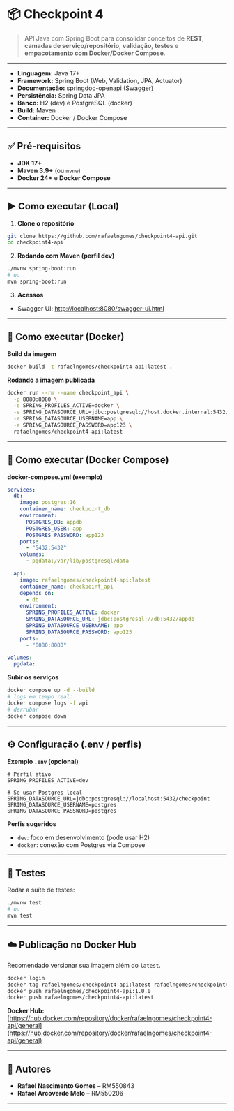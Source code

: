 # 📦 Checkpoint 4 

> API Java com Spring Boot para consolidar conceitos de **REST**, **camadas de serviço/repositório**, **validação**, **testes** e **empacotamento com Docker/Docker Compose**.


---

* **Linguagem:** Java 17+
* **Framework:** Spring Boot (Web, Validation, JPA, Actuator)
* **Documentação:** springdoc-openapi (Swagger)
* **Persistência:** Spring Data JPA
* **Banco:** H2 (dev) e PostgreSQL (docker)
* **Build:** Maven
* **Container:** Docker / Docker Compose

---

## ✅ Pré-requisitos

* **JDK 17+**
* **Maven 3.9+** (ou `mvnw`)
* **Docker 24+** e **Docker Compose**

---

## ▶️ Como executar (Local)

1. **Clone o repositório**

```bash
git clone https://github.com/rafaelngomes/checkpoint4-api.git
cd checkpoint4-api
```

2. **Rodando com Maven (perfil dev)**

```bash
./mvnw spring-boot:run
# ou
mvn spring-boot:run
```

3. **Acessos**

* Swagger UI: [http://localhost:8080/swagger-ui.html](http://localhost:8080/swagger-ui.html)


---

## 🐳 Como executar (Docker)

**Build da imagem**

```bash
docker build -t rafaelngomes/checkpoint4-api:latest .
```

**Rodando a imagem publicada**

```bash
docker run --rm --name checkpoint_api \
  -p 8080:8080 \
  -e SPRING_PROFILES_ACTIVE=docker \
  -e SPRING_DATASOURCE_URL=jdbc:postgresql://host.docker.internal:5432/appdb \
  -e SPRING_DATASOURCE_USERNAME=app \
  -e SPRING_DATASOURCE_PASSWORD=app123 \
  rafaelngomes/checkpoint4-api:latest
```


---

## 🧩 Como executar (Docker Compose)

**docker-compose.yml (exemplo)**

```yaml
services:
  db:
    image: postgres:16
    container_name: checkpoint_db
    environment:
      POSTGRES_DB: appdb
      POSTGRES_USER: app
      POSTGRES_PASSWORD: app123
    ports:
      - "5432:5432"
    volumes:
      - pgdata:/var/lib/postgresql/data

  api:
    image: rafaelngomes/checkpoint4-api:latest
    container_name: checkpoint_api
    depends_on:
      - db
    environment:
      SPRING_PROFILES_ACTIVE: docker
      SPRING_DATASOURCE_URL: jdbc:postgresql://db:5432/appdb
      SPRING_DATASOURCE_USERNAME: app
      SPRING_DATASOURCE_PASSWORD: app123
    ports:
      - "8080:8080"

volumes:
  pgdata:
```

**Subir os serviços**

```bash
docker compose up -d --build
# logs em tempo real:
docker compose logs -f api
# derrubar
docker compose down
```

---

## ⚙️ Configuração (.env / perfis)

**Exemplo `.env` (opcional)**

```env
# Perfil ativo
SPRING_PROFILES_ACTIVE=dev

# Se usar Postgres local
SPRING_DATASOURCE_URL=jdbc:postgresql://localhost:5432/checkpoint
SPRING_DATASOURCE_USERNAME=postgres
SPRING_DATASOURCE_PASSWORD=postgres
```

**Perfis sugeridos**

* `dev`: foco em desenvolvimento (pode usar H2)
* `docker`: conexão com Postgres via Compose

---




## 🧪 Testes

Rodar a suíte de testes:

```bash
./mvnw test
# ou
mvn test
```

---
## ☁️ Publicação no Docker Hub

Recomendado versionar sua imagem além do `latest`.

```bash
docker login
docker tag rafaelngomes/checkpoint4-api:latest rafaelngomes/checkpoint4-api:1.0.0
docker push rafaelngomes/checkpoint4-api:1.0.0
docker push rafaelngomes/checkpoint4-api:latest
```

**Docker Hub:** [https://hub.docker.com/repository/docker/rafaelngomes/checkpoint4-api/general](https://hub.docker.com/repository/docker/rafaelngomes/checkpoint4-api/general)

---


## 👥 Autores

* **Rafael Nascimento Gomes** – RM550843
* **Rafael Arcoverde Melo** – RM550206

---